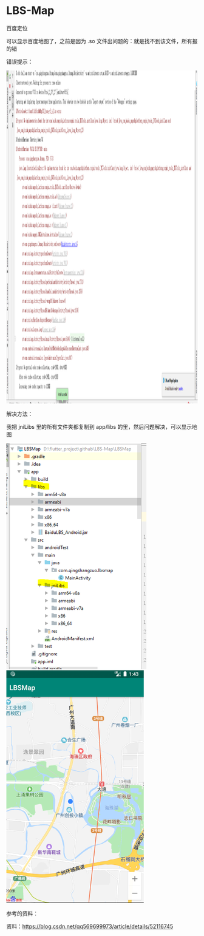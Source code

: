 # LBS-Map
百度定位


可以显示百度地图了，之前是因为  .so   文件出问题的：就是找不到该文件，所有报的错


错误提示：

<img src="运行LBSMap出的错.PNG" width="1919" height="877" border="0" alt="">



解决方法：


我把  jniLibs  里的所有文件夹都复制到 app/libs 的里，然后问题解决，可以显示地图



<img src="修改后的目录.PNG" width="369" height="595" border="0" alt="">






<img src="运行百度地图.PNG" width="362" height="613" border="0" alt="">



参考的资料：

资料：https://blog.csdn.net/qq569699973/article/details/52116745
